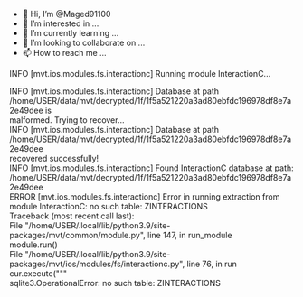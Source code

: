 - 👋 Hi, I’m @Maged91100
- 👀 I’m interested in ...
- 🌱 I’m currently learning ...
- 💞️ I’m looking to collaborate on ...
- 📫 How to reach me ...

<!---
Maged91100/Maged91100 is a ✨ special ✨ repository because its `README.md` (this file) appears on your GitHub profile.
You can click the Preview link to take a look at your changes.
--->   INFO     [mvt.ios.modules.fs.interactionc] Running module InteractionC...                 
  INFO     [mvt.ios.modules.fs.interactionc] Database at path                               
           /home/USER/data/mvt/decrypted/1f/1f5a521220a3ad80ebfdc196978df8e7a2e49dee is    
           malformed. Trying to recover...                                                  
  INFO     [mvt.ios.modules.fs.interactionc] Database at path                               
           /home/USER/data/mvt/decrypted/1f/1f5a521220a3ad80ebfdc196978df8e7a2e49dee       
           recovered successfully!                                                          
  INFO     [mvt.ios.modules.fs.interactionc] Found InteractionC database at path:           
           /home/USER/data/mvt/decrypted/1f/1f5a521220a3ad80ebfdc196978df8e7a2e49dee       
  ERROR    [mvt.ios.modules.fs.interactionc] Error in running extraction from module InteractionC: no such table: ZINTERACTIONS                                       
           Traceback (most recent call last):                                               
             File "/home/USER/.local/lib/python3.9/site-packages/mvt/common/module.py", line 147, in run_module                                                          
               module.run()                                                                 
             File "/home/USER/.local/lib/python3.9/site-packages/mvt/ios/modules/fs/interactionc.py", line 76, in run                                                       
               cur.execute("""                                                              
           sqlite3.OperationalError: no such table: ZINTERACTIONS                           

